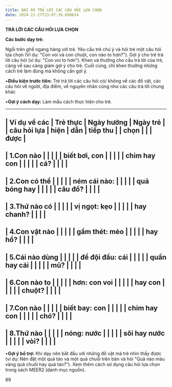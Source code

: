 ```yaml
---
title: BÀI 89 TRẢ LỜI CÁC CÂU HỎI LỰA CHỌN
date: 2024-11-27T23:07:39.698614
---
```


**TRẢ LỜI CÁC CÂU HỎI LỰA CHỌN**

**Các bước dạy trẻ:**

Ngồi trên ghế ngang hàng với trẻ. Yêu cầu trẻ chú ý và hỏi trẻ một câu
hỏi lựa chọn (Ví dụ: "Con voi và con chuột, con nào to hơn?"). Gợi ý
cho trẻ trả lời câu hỏi (ví dụ: "Con voi to hơn"). Khen và thưởng cho
cầu trả lời của trẻ, càng về sau càng giảm gợi ý cho trẻ. Cuối cùng,
chỉ khen thưởng những cách trẻ làm đúng mà không cần gợi ý.

•**Điều kiện trước tiên:** Trẻ trả lời các câu hỏi có/ không về các đồ
vật, các câu hỏi về người, địa điểm, về nguyên nhân cũng như các câu
trả lời chung khác

•**Gợi ý cách dạy:** Làm mẫu cách thực hiện cho trẻ.

-------------------------------------------------------------------------
| **Ví dụ về các  | **Trẻ thực    | **Ngày hướng    | **Ngày trẻ    |
| câu hỏi lựa     | hiện**        | dẫn**           | tiếp thu      |
| chọn**          |                 |                 | được**        |
-------------------------------------------------------------------------
| 1.Con nào     |                 |                 |                 |
| biết bơi, con |                 |                 |                 |
| chim hay con  |                 |                 |                 |
| cá?           |                 |                 |                 |
-------------------------------------------------------------------------
| 2.Con có thể    |                 |                 |                 |
| ném cái nào:    |                 |                 |                 |
| quả bóng hay    |                 |                 |                 |
| câu đố?         |                 |                 |                 |
-------------------------------------------------------------------------
| 3.Thứ nào có  |                 |                 |                 |
| vị ngọt: kẹo  |                 |                 |                 |
| hay chanh?    |                 |                 |                 |
-------------------------------------------------------------------------
| 4.Con vật nào |                 |                 |                 |
| gầm thét: mèo |                 |                 |                 |
| hay hổ?       |                 |                 |                 |
-------------------------------------------------------------------------
| 5.Cái nào dùng  |                 |                 |                 |
| để đội đầu: cái |                 |                 |                 |
| quần hay cái    |                 |                 |                 |
| mũ?             |                 |                 |                 |
-------------------------------------------------------------------------
| 6.Con nào to  |                 |                 |                 |
| hơn: con voi  |                 |                 |                 |
| hay con       |                 |                 |                 |
| chuột?        |                 |                 |                 |
-------------------------------------------------------------------------
| 7.Con nào     |                 |                 |                 |
| biết bay: con |                 |                 |                 |
| chim hay con  |                 |                 |                 |
| chó?          |                 |                 |                 |
-------------------------------------------------------------------------
| 8.Thứ nào     |                 |                 |                 |
| nóng: nước    |                 |                 |                 |
| sôi hay nước  |                 |                 |                 |
| vòi?          |                 |                 |                 |
-------------------------------------------------------------------------

•**Gợi ý bổ trợ:** Khi dạy nên bắt đầu với những đồ vật mà trẻ nhìn
thấy được (ví dụ: Nên đặt một quả táo và một quả chuối trên bàn và hỏi
"Quả nào màu vàng quả chuối hay quả táo?"). Xem thêm cách sử dụng câu
hỏi lựa chọn trong sách MEER2 (danh mục nguồn).

89


